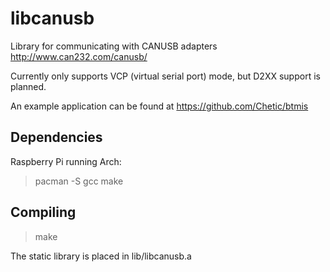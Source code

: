 libcanusb
=========
Library for communicating with CANUSB adapters http://www.can232.com/canusb/

Currently only supports VCP (virtual serial port) mode, but D2XX support is planned.

An example application can be found at https://github.com/Chetic/btmis

Dependencies
------------
Raspberry Pi running Arch:
> pacman -S gcc make

Compiling
------------
> make

The static library is placed in lib/libcanusb.a
